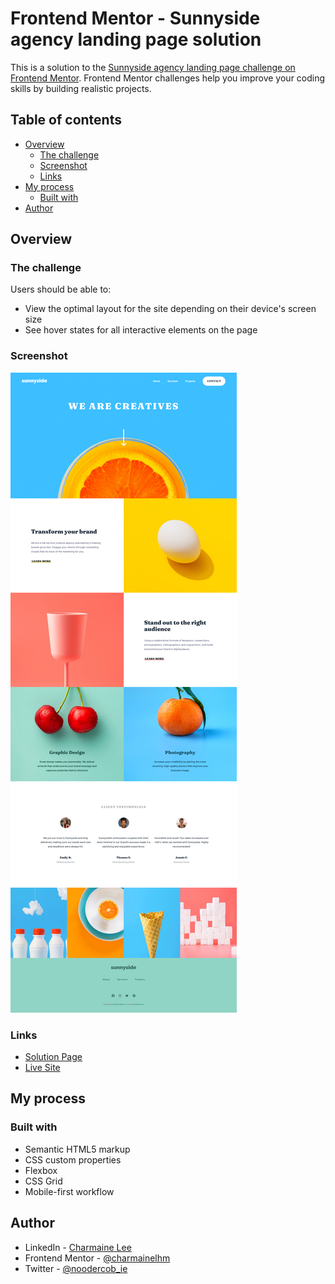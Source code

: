 # Frontend Mentor - Sunnyside agency landing page solution

This is a solution to the [Sunnyside agency landing page challenge on Frontend Mentor](https://www.frontendmentor.io/challenges/sunnyside-agency-landing-page-7yVs3B6ef). Frontend Mentor challenges help you improve your coding skills by building realistic projects.

## Table of contents

- [Overview](#overview)
  - [The challenge](#the-challenge)
  - [Screenshot](#screenshot)
  - [Links](#links)
- [My process](#my-process)
  - [Built with](#built-with)
- [Author](#author)

## Overview

### The challenge

Users should be able to:

- View the optimal layout for the site depending on their device's screen size
- See hover states for all interactive elements on the page

### Screenshot

![](./images/screenshot-desktop-final.png)

### Links

- [Solution Page](https://www.frontendmentor.io/solutions/responsive-landing-with-collapsible-navigation-bar-using-js--CZZvuGea)
- [Live Site](https://gifted-fermi-0ff0ea.netlify.app/)

## My process

### Built with

- Semantic HTML5 markup
- CSS custom properties
- Flexbox
- CSS Grid
- Mobile-first workflow

## Author

- LinkedIn - [Charmaine Lee](https://www.linkedin.com/in/charmainelhm/)
- Frontend Mentor - [@charmainelhm](https://www.frontendmentor.io/profile/charmainelhm)
- Twitter - [@noodercob_ie](https://www.twitter.com/noodercob_ie)
